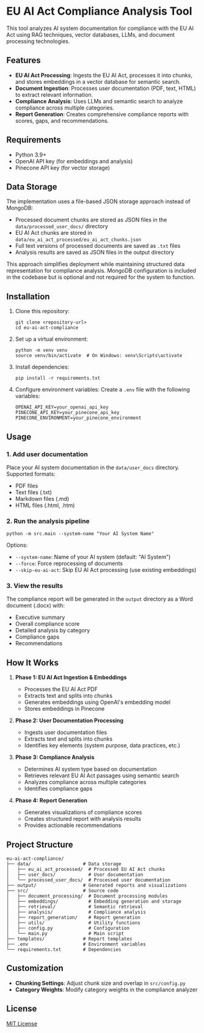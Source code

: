 # EU AI Act Compliance Analysis Tool

This tool analyzes AI system documentation for compliance with the EU AI Act using RAG techniques, vector databases, LLMs, and document processing technologies.

## Features

- **EU AI Act Processing**: Ingests the EU AI Act, processes it into chunks, and stores embeddings in a vector database for semantic search.
- **Document Ingestion**: Processes user documentation (PDF, text, HTML) to extract relevant information.
- **Compliance Analysis**: Uses LLMs and semantic search to analyze compliance across multiple categories.
- **Report Generation**: Creates comprehensive compliance reports with scores, gaps, and recommendations.

## Requirements

- Python 3.9+
- OpenAI API key (for embeddings and analysis)
- Pinecone API key (for vector storage)

## Data Storage

The implementation uses a file-based JSON storage approach instead of MongoDB:

- Processed document chunks are stored as JSON files in the `data/processed_user_docs/` directory
- EU AI Act chunks are stored in `data/eu_ai_act_processed/eu_ai_act_chunks.json`
- Full text versions of processed documents are saved as `.txt` files
- Analysis results are saved as JSON files in the output directory

This approach simplifies deployment while maintaining structured data representation for compliance analysis. MongoDB configuration is included in the codebase but is optional and not required for the system to function.

## Installation

1. Clone this repository:
   ```
   git clone <repository-url>
   cd eu-ai-act-compliance
   ```

2. Set up a virtual environment:
   ```
   python -m venv venv
   source venv/bin/activate  # On Windows: venv\Scripts\activate
   ```

3. Install dependencies:
   ```
   pip install -r requirements.txt
   ```

4. Configure environment variables:
   Create a `.env` file with the following variables:
   ```
   OPENAI_API_KEY=your_openai_api_key
   PINECONE_API_KEY=your_pinecone_api_key
   PINECONE_ENVIRONMENT=your_pinecone_environment
   ```

## Usage

### 1. Add user documentation

Place your AI system documentation in the `data/user_docs` directory. Supported formats:
- PDF files
- Text files (.txt)
- Markdown files (.md)
- HTML files (.html, .htm)

### 2. Run the analysis pipeline

```
python -m src.main --system-name "Your AI System Name"
```

Options:
- `--system-name`: Name of your AI system (default: "AI System")
- `--force`: Force reprocessing of documents
- `--skip-eu-ai-act`: Skip EU AI Act processing (use existing embeddings)

### 3. View the results

The compliance report will be generated in the `output` directory as a Word document (.docx) with:
- Executive summary
- Overall compliance score
- Detailed analysis by category
- Compliance gaps
- Recommendations

## How It Works

1. **Phase 1: EU AI Act Ingestion & Embeddings**
   - Processes the EU AI Act PDF
   - Extracts text and splits into chunks
   - Generates embeddings using OpenAI's embedding model
   - Stores embeddings in Pinecone

2. **Phase 2: User Documentation Processing**
   - Ingests user documentation files
   - Extracts text and splits into chunks
   - Identifies key elements (system purpose, data practices, etc.)

3. **Phase 3: Compliance Analysis**
   - Determines AI system type based on documentation
   - Retrieves relevant EU AI Act passages using semantic search
   - Analyzes compliance across multiple categories
   - Identifies compliance gaps

4. **Phase 4: Report Generation**
   - Generates visualizations of compliance scores
   - Creates structured report with analysis results
   - Provides actionable recommendations

## Project Structure

```
eu-ai-act-compliance/
├── data/                   # Data storage
│   ├── eu_ai_act_processed/  # Processed EU AI Act chunks
│   ├── user_docs/            # User documentation
│   └── processed_user_docs/  # Processed user documentation
├── output/                 # Generated reports and visualizations
├── src/                    # Source code
│   ├── document_processing/  # Document processing modules
│   ├── embeddings/           # Embedding generation and storage
│   ├── retrieval/            # Semantic retrieval
│   ├── analysis/             # Compliance analysis
│   ├── report_generation/    # Report generation
│   ├── utils/                # Utility functions
│   ├── config.py             # Configuration
│   └── main.py               # Main script
├── templates/              # Report templates
├── .env                    # Environment variables
└── requirements.txt        # Dependencies
```

## Customization

- **Chunking Settings**: Adjust chunk size and overlap in `src/config.py`
- **Category Weights**: Modify category weights in the compliance analyzer

## License

[MIT License](LICENSE) 